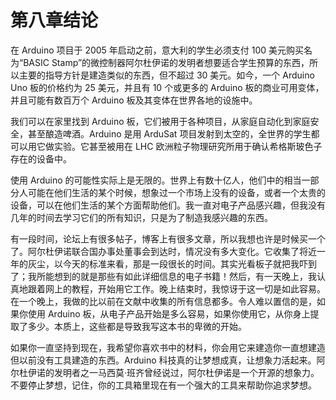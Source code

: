 # 第八章结论

在 Arduino 项目于 2005 年启动之前，意大利的学生必须支付 100 美元购买名为“BASIC Stamp”的微控制器阿尔杜伊诺的发明者想要适合学生预算的东西，所以主要的指导方针是建造类似的东西，但不超过 30 美元。如今，一个 Arduino Uno 板的价格约为 25 美元，并且有 10 个或更多的 Arduino 板的商业可用变体，并且可能有数百万个 Arduino 板及其变体在世界各地的设施中。

我们可以在家里找到 Arduino 板，它们被用于各种项目，从家庭自动化到家庭安全，甚至酿造啤酒。Arduino 是用 ArduSat 项目发射到太空的，全世界的学生都可以用它做实验。它甚至被用在 LHC 欧洲粒子物理研究所用于确认希格斯玻色子存在的设备中。

使用 Arduino 的可能性实际上是无限的。世界上有数十亿人，他们中的相当一部分人可能在他们生活的某个时候，想象过一个市场上没有的设备，或者一个太贵的设备，可以在他们生活的某个方面帮助他们。我一直对电子产品感兴趣，但我没有几年的时间去学习它们的所有知识，只是为了制造我感兴趣的东西。

有一段时间，论坛上有很多帖子，博客上有很多文章，所以我想也许是时候买一个了。阿尔杜伊诺联合国办事处董事会到达时，情况没有多大变化。它收集了将近一年的灰尘，以今天的标准来看，那是一段很长的时间。其实光看板子就把我吓到了；我所能想到的就是那些有如此详细信息的电子书籍！然后，有一天晚上，我认真地跟着网上的教程，开始用它工作。晚上结束时，我惊讶于这一切是如此容易。在一个晚上，我做的比以前在文献中收集的所有信息都多。令人难以置信的是，如果你使用 Arduino 板，从电子产品开始是多么容易，如果你使用它，从你身上提取了多少。本质上，这些都是导致我写这本书的卑微的开始。

如果你一直坚持到现在，我希望你喜欢书中的材料，你会用它来建造你一直想建造但以前没有工具建造的东西。Arduino 科技真的让梦想成真，让想象力活起来。阿尔杜伊诺的发明者之一马西莫·班齐曾经说过，阿尔杜伊诺是一个开源的想象力。不要停止梦想，记住，你的工具箱里现在有一个强大的工具来帮助你追求梦想。
